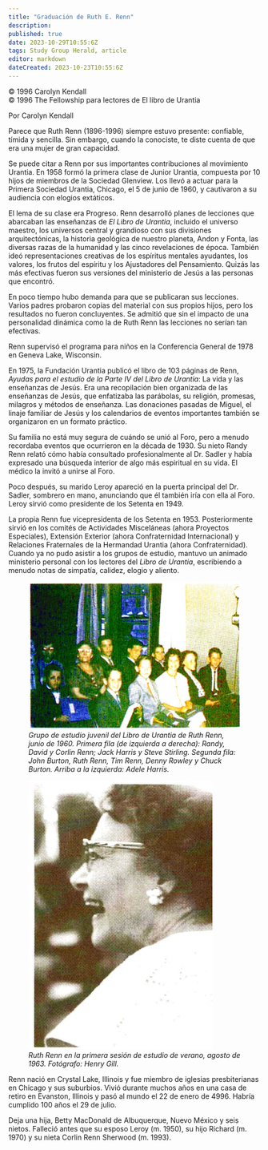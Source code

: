 ```yaml
---
title: "Graduación de Ruth E. Renn"
description: 
published: true
date: 2023-10-29T10:55:6Z
tags: Study Group Herald, article
editor: markdown
dateCreated: 2023-10-23T10:55:6Z
---
```


<p class="v-card v-sheet theme--light grey lighten-3 px-2">© 1996 Carolyn Kendall<br>© 1996 The Fellowship para lectores de El libro de Urantia</p>


Por Carolyn Kendall

Parece que Ruth Renn (1896-1996) siempre estuvo presente: confiable, tímida y sencilla. Sin embargo, cuando la conociste, te diste cuenta de que era una mujer de gran capacidad.

Se puede citar a Renn por sus importantes contribuciones al movimiento Urantia. En 1958 formó la primera clase de Junior Urantia, compuesta por 10 hijos de miembros de la Sociedad Glenview. Los llevó a actuar para la Primera Sociedad Urantia, Chicago, el 5 de junio de 1960, y cautivaron a su audiencia con elogios extáticos.

El lema de su clase era Progreso. Renn desarrolló planes de lecciones que abarcaban las enseñanzas de _El Libro de Urantia_, incluido el universo maestro, los universos central y grandioso con sus divisiones arquitectónicas, la historia geológica de nuestro planeta, Andon y Fonta, las diversas razas de la humanidad y las cinco revelaciones de época. También ideó representaciones creativas de los espíritus mentales ayudantes, los valores, los frutos del espíritu y los Ajustadores del Pensamiento. Quizás las más efectivas fueron sus versiones del ministerio de Jesús a las personas que encontró.

En poco tiempo hubo demanda para que se publicaran sus lecciones. Varios padres probaron copias del material con sus propios hijos, pero los resultados no fueron concluyentes. Se admitió que sin el impacto de una personalidad dinámica como la de Ruth Renn las lecciones no serían tan efectivas.

Renn supervisó el programa para niños en la Conferencia General de 1978 en Geneva Lake, Wisconsin.

En 1975, la Fundación Urantia publicó el libro de 103 páginas de Renn, _Ayudas para el estudio de la Parte IV del Libro de Urantia_: La vida y las enseñanzas de Jesús. Era una recopilación bien organizada de las enseñanzas de Jesús, que enfatizaba las parábolas, su religión, promesas, milagros y métodos de enseñanza. Las donaciones pasadas de Miguel, el linaje familiar de Jesús y los calendarios de eventos importantes también se organizaron en un formato práctico.

Su familia no está muy segura de cuándo se unió al Foro, pero a menudo recordaba eventos que ocurrieron en la década de 1930. Su nieto Randy Renn relató cómo había consultado profesionalmente al Dr. Sadler y había expresado una búsqueda interior de algo más espiritual en su vida. El médico la invitó a unirse al Foro.

Poco después, su marido Leroy apareció en la puerta principal del Dr. Sadler, sombrero en mano, anunciando que él también iría con ella al Foro. Leroy sirvió como presidente de los Setenta en 1949.

La propia Renn fue vicepresidenta de los Setenta en 1953. Posteriormente sirvió en los comités de Actividades Misceláneas (ahora Proyectos Especiales), Extensión Exterior (ahora Confraternidad Internacional) y Relaciones Fraternales de la Hermandad Urantia (ahora Confraternidad). Cuando ya no pudo asistir a los grupos de estudio, mantuvo un animado ministerio personal con los lectores del _Libro de Urantia_, escribiendo a menudo notas de simpatía, calidez, elogio y aliento.

<figure id="Figure_1" class="image urantiapedia">
<img src="/image/article/Study_Group_Herald/Renn1.jpg">
<figcaption><em>Grupo de estudio juvenil del Libro de Urantia de Ruth Renn, junio de 1960. Primera fila (de izquierda a derecha): Randy, David y Corlin Renn; Jack Harris y Steve Stirling. Segunda fila: John Burton, Ruth Renn, Tim Renn, Denny Rowley y Chuck Burton. Arriba a la izquierda: Adele Harris.</em></figcaption>
</figure>


<figure id="Figure_2" class="image urantiapedia">
<img src="/image/article/Study_Group_Herald/Renn2.jpg">
<figcaption><em>Ruth Renn en la primera sesión de estudio de verano, agosto de 1963. Fotógrafo: Henry Gill.</em></figcaption>
</figure>


Renn nació en Crystal Lake, Illinois y fue miembro de iglesias presbiterianas en Chicago y sus suburbios. Vivió durante muchos años en una casa de retiro en Evanston, Illinois y pasó al mundo el 22 de enero de 4996. Habría cumplido 100 años el 29 de julio.

Deja una hija, Betty MacDonald de Albuquerque, Nuevo México y seis nietos. Falleció antes que su esposo Leroy (m. 1950), su hijo Richard (m. 1970) y su nieta Corlin Renn Sherwood (m. 1993).

